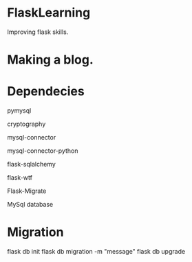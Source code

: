 # FlaskLearning


Improving flask skills.

# Making a blog.



# Dependecies

pymysql

cryptography

mysql-connector

mysql-connector-python

flask-sqlalchemy

flask-wtf

Flask-Migrate

MySql database



# Migration
flask db init
flask db migration -m "message"
flask db upgrade